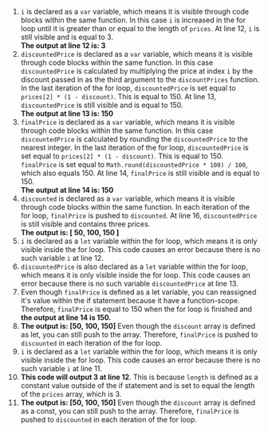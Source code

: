 1. `i` is declared as a `var` variable, which means it is visible through code blocks within the same function. In this case `i` is increased in the for loop until it is greater than or equal to the length of `prices`. At line 12, `i` is still visible and is equal to 3. </br>**The output at line 12 is: 3**
2. `discountedPrice` is declared as a `var` variable, which means it is visible through code blocks within the same function. In this case `discountedPrice` is calculated by multiplying the price at index `i` by the discount passed in as the third argument to the `discountPrices` function. In the last iteration of the for loop, `discountedPrice` is set equal to `prices[2] * (1 - discount)`. This is equal to 150. At line 13, `discountedPrice` is still visible and is equal to 150. </br>**The output at line 13 is: 150**
3. `finalPrice` is declared as a `var` variable, which means it is visible through code blocks within the same function. In this case `discountedPrice` is calculated by rounding the `discountedPrice` to the nearest integer. In the last iteration of the for loop, `discountedPrice` is set equal to `prices[2] * (1 - discount)`. This is equal to 150. `finalPrice` is set equal to `Math.round(discountedPrice * 100) / 100`, which also equals 150. At line 14, `finalPrice` is still visible and is equal to 150. </br>**The output at line 14 is: 150** 
4. `discounted` is declared as a `var` variable, which means it is visible through code blocks within the same function. In each iteration of the for loop, `finalPrice` is pushed to `discounted`. At line 16, `discountedPrice` is still visible and contains three prices. </br>**The output is: [ 50, 100, 150 ]**
5. `i` is declared as a `let` variable within the for loop, which means it is only visible inside the for loop. This code causes an error because there is no such variable `i` at line 12.
6. `discountedPrice` is also declared as a `let` variable within the for loop, which means it is only visible inside the for loop. This code causes an error because there is no such variable `discountedPrice` at line 13.
7. Even though `finalPrice` is defined as a let variable, you can reassigned it's value within the if statement because it have a function-scope. Therefore, `finalPrice` is equal to 150 when the for loop is finished and **the output at line 14 is 150.**
8. **The output is: [50, 100, 150]** Even though the `discount` array is defined as let, you can still push to the array. Therefore, `finalPrice` is pushed to `discounted` in each iteration of the for loop.
9. `i` is declared as a `let` variable within the for loop, which means it is only visible inside the for loop. This code causes an error because there is no such variable `i` at line 11.
10. **This code will output 3 at line 12**. This is because `length` is defined as a constant value outside of the if statement and is set to equal the length of the `prices` array, which is 3.
11. **The output is: [50, 100, 150]** Even though the `discount` array is defined as a const, you can still push to the array. Therefore, `finalPrice` is pushed to `discounted` in each iteration of the for loop.
